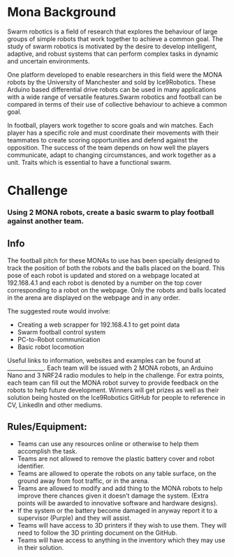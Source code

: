 # Mona Background
Swarm robotics is a field of research that explores the behaviour of large groups of simple robots that work together to achieve a common goal. The study of swarm robotics is motivated by the desire to develop intelligent, adaptive, and robust systems that can perform complex tasks in dynamic and uncertain environments.

One platform developed to enable researchers in this field were the MONA robots by the University of Manchester and sold by Ice9Robotics. These Arduino based differential drive robots can be used in many applications with a wide range of versatile features.Swarm robotics and football can be compared in terms of their use of collective behaviour to achieve a common goal.

In football, players work together to score goals and win matches. Each player has a specific role and must coordinate their movements with their teammates to create scoring opportunities and defend against the opposition. The success of the team depends on how well the players communicate, adapt to changing circumstances, and work together as a unit. Traits which is essential to have a functional swarm.

# Challenge

### Using 2 MONA robots, create a basic swarm to play football against another team.



## Info

The football pitch for these MONAs to use has been specially designed to track the position of both the robots and the balls placed on the board. This pose of each robot is updated and stored on a webpage located at 192.168.4.1 and each robot is denoted by a number on the top cover corresponding to a robot on the webpage.
Only the robots and balls located in the arena are displayed on the webpage and in any order.

The suggested route would involve:
-	Creating a web scrapper for 192.168.4.1 to get point data
-	Swarm football control system
-	PC-to-Robot communication
-	Basic robot locomotion

Useful links to information, websites and examples can be found at _____________.
Each team will be issued with 2 MONA robots, an Arduino Nano and 3 NRF24 radio modules to help in the challenge.
For extra points, each team can fill out the MONA robot survey to provide feedback on the robots to help future development.
Winners will get prizes as well as their solution being hosted on the Ice9Robotics GitHub for people to reference in CV, LinkedIn and other mediums.


## Rules/Equipment:
-	Teams can use any resources online or otherwise to help them accomplish the task. 
-	Teams are not allowed to remove the plastic battery cover and robot identifier.
-	Teams are allowed to operate the robots on any table surface, on the ground away from foot traffic, or in the arena.
-	Teams are allowed to modify and add thing to the MONA robots to help improve there chances given it doesn’t damage the system. (Extra points will be awarded to innovative software and hardware designs).
-	If the system or the battery become damaged in anyway report it to a supervisor (Purple) and they will assist.
-	Teams will have access to 3D printers if they wish to use them. They will need to follow the 3D printing document on the GitHub.
-	Teams will have access to anything in the inventory which they may use in their solution.

